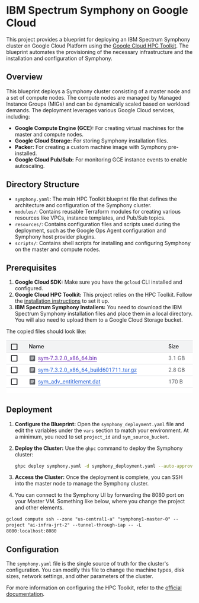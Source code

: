 # IBM Spectrum Symphony on Google Cloud

This project provides a blueprint for deploying an IBM Spectrum Symphony cluster on Google Cloud Platform using the [Google Cloud HPC Toolkit](https://cloud.google.com/hpc-toolkit). The blueprint automates the provisioning of the necessary infrastructure and the installation and configuration of Symphony.

## Overview

This blueprint deploys a Symphony cluster consisting of a master node and a set of compute nodes. The compute nodes are managed by Managed Instance Groups (MIGs) and can be dynamically scaled based on workload demands. The deployment leverages various Google Cloud services, including:

*   **Google Compute Engine (GCE):** For creating virtual machines for the master and compute nodes.
*   **Google Cloud Storage:** For storing Symphony installation files.
*   **Packer:** For creating a custom machine image with Symphony pre-installed.
*   **Google Cloud Pub/Sub:** For monitoring GCE instance events to enable autoscaling.

## Directory Structure

*   `symphony.yaml`: The main HPC Toolkit blueprint file that defines the architecture and configuration of the Symphony cluster.
*   `modules/`: Contains reusable Terraform modules for creating various resources like VPCs, instance templates, and Pub/Sub topics.
*   `resources/`: Contains configuration files and scripts used during the deployment, such as the Google Ops Agent configuration and Symphony host provider plugins.
*   `scripts/`: Contains shell scripts for installing and configuring Symphony on the master and compute nodes.

## Prerequisites

1.  **Google Cloud SDK:** Make sure you have the `gcloud` CLI installed and configured.
2.  **Google Cloud HPC Toolkit:** This project relies on the HPC Toolkit. Follow the [installation instructions](https://cloud.google.com/hpc-toolkit/docs/setup/install-hpc-toolkit) to set it up.
3.  **IBM Spectrum Symphony Installers:** You need to download the IBM Spectrum Symphony installation files and place them in a local directory. You will also need to upload them to a Google Cloud Storage bucket.

The copied files should look like:

![bucket_image](images/data_files.png)

## Deployment

1.  **Configure the Blueprint:** Open the `symphony_deployment.yaml` file and edit the variables under the `vars` section to match your environment. At a minimum, you need to set `project_id` and `sym_source_bucket`.

2.  **Deploy the Cluster:** Use the `ghpc` command to deploy the Symphony cluster:

    ```bash
    ghpc deploy symphony.yaml -d symphony_deployment.yaml --auto-approve
    ```

3.  **Access the Cluster:** Once the deployment is complete, you can SSH into the master node to manage the Symphony cluster.

4. You can connect to the Symphony UI by forwarding the 8080 port on your Master VM. Something like below, where you change the project and other elements.
```
gcloud compute ssh --zone "us-central1-a" "symphony1-master-0" --project "ai-infra-jrt-2" --tunnel-through-iap -- -L 8080:localhost:8080
```

## Configuration

The `symphony.yaml` file is the single source of truth for the cluster's configuration. You can modify this file to change the machine types, disk sizes, network settings, and other parameters of the cluster.

For more information on configuring the HPC Toolkit, refer to the [official documentation](https://cloud.google.com/hpc-toolkit/docs).
